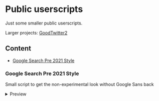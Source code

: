 # Public userscripts
Just some smaller public userscripts.

Larger projects: [GoodTwitter2](https://github.com/Bl4Cc4t/GoodTwitter2)


## Content
- [Google Search Pre 2021 Style](#google-search-pre-2021-style)


### Google Search Pre 2021 Style
Small script to get the non-experimental look without Google Sans back

<details>
<summary>Preview</summary>

with Google Sans | standard look
:-:|:-:
![](https://i.imgur.com/VasKr6x.png) | ![](https://i.imgur.com/gFdYTo7.png)
</details>
